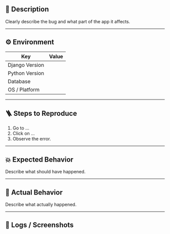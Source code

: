 ## 🧩 Description
Clearly describe the bug and what part of the app it affects.

---

## ⚙️ Environment
| Key | Value |
|-----|--------|
| Django Version |  |
| Python Version |  |
| Database |  |
| OS / Platform |  |

---

## 🪜 Steps to Reproduce
1. Go to ...
2. Click on ...
3. Observe the error.

---

## 💥 Expected Behavior
Describe what should have happened.

---

## 🧨 Actual Behavior
Describe what actually happened.

---

## 🧪 Logs / Screenshots
